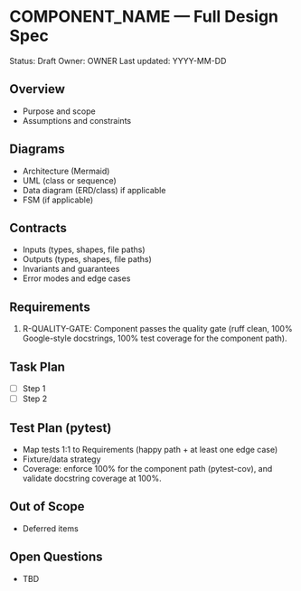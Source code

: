 # COMPONENT_NAME — Full Design Spec

Status: Draft Owner: OWNER Last updated: YYYY-MM-DD

## Overview

- Purpose and scope
- Assumptions and constraints

## Diagrams

- Architecture (Mermaid)
- UML (class or sequence)
- Data diagram (ERD/class) if applicable
- FSM (if applicable)

## Contracts

- Inputs (types, shapes, file paths)
- Outputs (types, shapes, file paths)
- Invariants and guarantees
- Error modes and edge cases

## Requirements

1. R-QUALITY-GATE: Component passes the quality gate (ruff clean, 100% Google-style docstrings, 100% test coverage for the component path).

## Task Plan

- [ ] Step 1
- [ ] Step 2

## Test Plan (pytest)

- Map tests 1:1 to Requirements (happy path + at least one edge case)
- Fixture/data strategy
- Coverage: enforce 100% for the component path (pytest-cov), and validate docstring coverage at 100%.

## Out of Scope

- Deferred items

## Open Questions

- TBD
